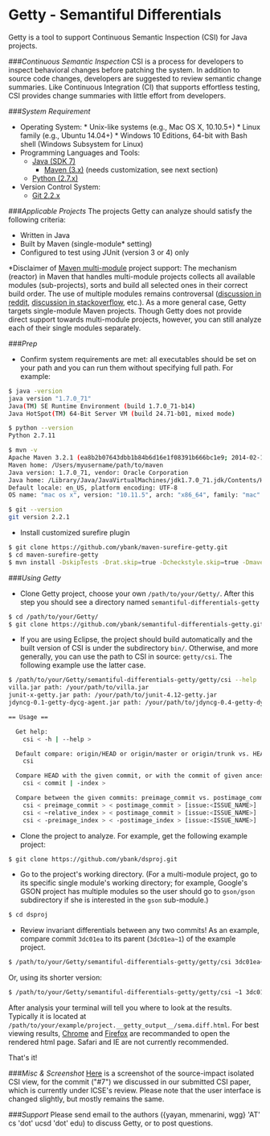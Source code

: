 # Getty - Semantiful Differentials

Getty is a tool to support Continuous Semantic Inspection (CSI) for Java projects.

###*Continuous Semantic Inspection*
CSI is a process for developers to inspect behavioral changes before patching the system. 
In addition to source code changes, developers are suggested to review semantic change summaries. 
Like Continuous Integration (CI) that supports effortless testing, CSI provides change summaries with little effort from developers.

###*System Requirement*
  *  Operating System:
    *  Unix-like systems (e.g., Mac OS X, 10.10.5+)
    *  Linux family (e.g., Ubuntu 14.04+)
    *  Windows 10 Editions, 64-bit with Bash shell (Windows Subsystem for Linux)
  * Programming Languages and Tools:
    * [Java (SDK 7)](http://www.oracle.com/technetwork/java/javase/downloads/jdk7-downloads-1880260.html)
      * [Maven (3.x)](https://maven.apache.org/) (needs customization, see next section)
    * [Python (2.7.x)](https://www.python.org/)
  * Version Control System:
    * [Git 2.2.x](https://git-scm.com/)

###*Applicable Projects*
The projects Getty can analyze should satisfy the following criteria:
  * Written in Java
  * Built by Maven (single-module\* setting)
  * Configured to test using JUnit (version 3 or 4) only

\*Disclaimer of [Maven multi-module](https://maven.apache.org/guides/mini/guide-multiple-modules.html) project support: The mechanism (reactor) in Maven that handles multi-module projects collects all available modules (sub-projects), sorts and build all selected ones in their correct build order. The use of multiple modules remains controversal ([discussion in reddit](https://www.reddit.com/r/programming/comments/1ns6ae/maven_is_broken_by_design/?st=itjkarzb&sh=4aee9c04), [discussion in stackoverflow](http://stackoverflow.com/questions/11730791/why-and-when-to-create-a-multi-module-maven-project), etc.). As a more general case, Getty targets single-module Maven projects. Though Getty does not provide direct support towards multi-module projects, however, you can still analyze each of their single modules separately.

###*Prep*
  * Confirm system requirements are met: all executables should be set on your path and you can run them without specifying full path. For example:
  
  ```bash
  $ java -version
  java version "1.7.0_71"
  Java(TM) SE Runtime Environment (build 1.7.0_71-b14)
  Java HotSpot(TM) 64-Bit Server VM (build 24.71-b01, mixed mode)
  
  $ python --version
  Python 2.7.11
  
  $ mvn -v
  Apache Maven 3.2.1 (ea8b2b07643dbb1b84b6d16e1f08391b666bc1e9; 2014-02-14T09:37:52-08:00)
  Maven home: /Users/myusername/path/to/maven
  Java version: 1.7.0_71, vendor: Oracle Corporation
  Java home: /Library/Java/JavaVirtualMachines/jdk1.7.0_71.jdk/Contents/Home/jre
  Default locale: en_US, platform encoding: UTF-8
  OS name: "mac os x", version: "10.11.5", arch: "x86_64", family: "mac"
  
  $ git --version
  git version 2.2.1
  ```
  
  * Install customized surefire plugin
  
  ```bash
  $ git clone https://github.com/ybank/maven-surefire-getty.git
  $ cd maven-surefire-getty
  $ mvn install -DskipTests -Drat.skip=true -Dcheckstyle.skip=true -Dmaven.plugin.skip=true
  ```

###*Using Getty*
  * Clone Getty project, choose your own `/path/to/your/Getty/`. After this step you should see a directory named `semantiful-differentials-getty`
  
  ```bash
  $ cd /path/to/your/Getty/
  $ git clone https://github.com/ybank/semantiful-differentials-getty.git
  ```
  
  * If you are using Eclipse, the project should build automatically and the built version of CSI is under the subdirectory `bin/`. Otherwise, and more generally, you can use the path to CSI in source: `getty/csi`. The following example use the latter case.
  
  ```bash
  $ /path/to/your/Getty/semantiful-differentials-getty/getty/csi --help
  villa.jar path: /your/path/to/villa.jar
  junit-x-getty.jar path: /your/path/to/junit-4.12-getty.jar
  jdyncg-0.1-getty-dycg-agent.jar path: /your/path/to/jdyncg-0.4-getty-dycg-agent.jar
  
  == Usage ==
  
  	Get help:
  	  csi < -h | --help >
  
  	Default compare: origin/HEAD or origin/master or origin/trunk vs. HEAD:
  	  csi
  
  	Compare HEAD with the given commit, or with the commit of given ancestor index:
  	  csi < commit | -index >
  
  	Compare between the given commits: preimage_commit vs. postimage_commit (give issue name optionally):
  	  csi < preimage_commit > < postimage_commit > [issue:<ISSUE_NAME>]
  	  csi < ~relative_index > < postimage_commit > [issue:<ISSUE_NAME>]
  	  csi < -preimage_index > < -postimage_index > [issue:<ISSUE_NAME>]
  ```

  * Clone the project to analyze. For example, get the following example project:
  
  ```bash
  $ git clone https://github.com/ybank/dsproj.git
  ```
  
  * Go to the project's working directory. (For a multi-module project, go to its specific single module's working directory; for example, Google's GSON project has multiple modules so the user should go to `gson/gson` subdirectory if she is interested in the `gson` sub-module.)
  ```bash
  $ cd dsproj
  ```
  
  * Review invariant differentials between any two commits! As an example, compare commit `3dc01ea` to its parent (`3dc01ea~1`) of the example project.
  
  ```bash
  $ /path/to/your/Getty/semantiful-differentials-getty/getty/csi 3dc01ea~1 3dc01ea
  ```
  Or, using its shorter version:
  ```bash
  $ /path/to/your/Getty/semantiful-differentials-getty/getty/csi ~1 3dc01ea
  ```
  
  After analysis your terminal will tell you where to look at the results. 
  Typically it is located at `/path/to/your/example/project.__getty_output__/sema.diff.html`.
  For best viewing results, [Chrome](https://www.google.com/chrome/) and [Firefox](https://www.mozilla.org/en-US/firefox/new/) are recommanded to open the rendered html page. Safari and IE are not currently recommended.
  
  That's it!

###*Misc & Screenshot*
[Here](http://sosa08.ucsd.edu:8000/sema.diff.html) is a screenshot of the source-impact isolated CSI view, for the commit ("#7") we discussed in our submitted CSI paper, which is currently under ICSE's review. Please note that the user interface is changed slightly, but mostly remains the same.
  
###*Support*
Please send email to the authors ({yayan, mmenarini, wgg} 'AT' cs 'dot' ucsd 'dot' edu) to discuss Getty, or to post questions.
